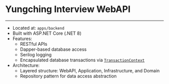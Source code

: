 # Yungching Interview WebAPI

---
- Located at: `apps/backend`
- Built with ASP.NET Core (.NET 8)
- Features:
  - RESTful APIs
  - Dapper-based database access
  - Serilog logging
  - Encapsulated database transactions via [`TransactionContext`](https://github.com/aeg6430/yungching_interview/blob/main/apps/backend/Yungching.Infrastructure/Contexts/TransactionContext.cs)
- Architecture:
  - Layered structure: WebAPI, Application, Infrastructure, and Domain
  - Repository pattern for data access abstraction
